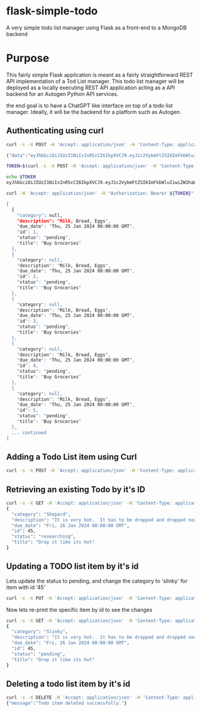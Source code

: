 # flask-simple-todo
A very simple todo list manager using Flask as a front-end to a MongoDB backend

# Purpose
This fairly simple Flask application is meant as a fairly straightforward REST API implementation of a Tod List manager.  This todo list manager will be deployed as a locally executing REST API application acting as a API backend for an Autogen Python API services.

the end goal is to have a ChatGPT like interface on top of a todo list manager.  Ideally, it will be the backend for a platform such as Autogen.

## Authenticating using curl

```bash
curl -s -X POST -H 'Accept: application/json' -H 'Content-Type: application/json' --data '{"username":"admin","email":"admin@admin.com","password":"bad_password","rememberMe":false}' http://127.0.0.1:5000/api/auth

{"data":"eyJhbGciOiJIUzI1NiIsInR5cCI6IkpXVCJ9.eyJ1c2VybmFtZSI6ImFkbWluIiwiZW1haWwiOiJhZG1pbkBhZG1pbi5jb20iLCJyb2xlcyI6WyJhZG1pbiIsInVzZXIiXSwiZXhwIjoxNzA1ODA5NjAzLjM0NzU5MX0.YDesh_W0Ur5-H8Fvux3kEOqajDmXjrkM2tXxUdWRdM4","status":200}

```

```bash
TOKEN=$(curl -s -X POST -H 'Accept: application/json' -H 'Content-Type: application/json' --data '{"username":"admin","email":"admin@admin.com","password":"bad_password","rememberMe":false}' http://127.0.0.1:5000/api/auth | jq -r '.data')

echo $TOKEN
eyJhbGciOiJIUzI1NiIsInR5cCI6IkpXVCJ9.eyJ1c2VybmFtZSI6ImFkbWluIiwiZW1haWwiOiJhZG1pbkBhZG1pbi5jb20iLCJyb2xlcyI6WyJhZG1pbiIsInVzZXIiXSwiZXhwIjoxNzA1ODA5NjMyLjE5ODQ0Nn0.J944iZx7lBCQxLWXtUfRKHazYfQAMokPtg3iHjLhOjM

curl -H 'Accept: application/json' -H "Authorization: Bearer ${TOKEN}" http://127.0.0.1:5000/api/todos | jq .

[
  {
    "category": null,
    "description": "Milk, Bread, Eggs",
    "due_date": "Thu, 25 Jan 2024 00:00:00 GMT",
    "id": 1,
    "status": "pending",
    "title": "Buy Groceries"
  },
  {
    "category": null,
    "description": "Milk, Bread, Eggs",
    "due_date": "Thu, 25 Jan 2024 00:00:00 GMT",
    "id": 2,
    "status": "pending",
    "title": "Buy Groceries"
  },
  {
    "category": null,
    "description": "Milk, Bread, Eggs",
    "due_date": "Thu, 25 Jan 2024 00:00:00 GMT",
    "id": 3,
    "status": "pending",
    "title": "Buy Groceries"
  },
  {
    "category": null,
    "description": "Milk, Bread, Eggs",
    "due_date": "Thu, 25 Jan 2024 00:00:00 GMT",
    "id": 4,
    "status": "pending",
    "title": "Buy Groceries"
  },
  {
    "category": null,
    "description": "Milk, Bread, Eggs",
    "due_date": "Thu, 25 Jan 2024 00:00:00 GMT",
    "id": 5,
    "status": "pending",
    "title": "Buy Groceries"
  },
  ... continued
]
```

## Adding a Todo List item using Curl

```bash
curl -s -X POST -H 'Accept: application/json' -H 'Content-Type: application/json' -H "Authorization: Bearer ${TOKEN}"  --data '{"id":45,"title":"Drop it like its hot","description":"It is very hot.  It has to be dropped and dropped now", "due_date":"2024-01-26", "status":"researching", "category":"Shepard"}' http://127.0.0.1:5000/api/todo
```

## Retrieving an existing Todo by it's ID
```bash
curl -s -X GET -H 'Accept: application/json' -H 'Content-Type: application/json' -H "Authorization: Bearer ${TOKEN}" http://127.0.0.1:5000/api/todo/45 | jq .
{
  "category": "Shepard",
  "description": "It is very hot.  It has to be dropped and dropped now",
  "due_date": "Fri, 26 Jan 2024 00:00:00 GMT",
  "id": 45,
  "status": "researching",
  "title": "Drop it like its hot"
}
```

## Updating a TODO list item by it's id

Lets update the status to pending, and change the category to 'slinky' for item with id '45'

```bash
curl -s -X PUT -H 'Accept: application/json' -H 'Content-Type: application/json' -H "Authorization: Bearer ${TOKEN}" --data '{"status":"pending", "category":"Slinky"}' http://127.0.0.1:5000/api/todo/45
```

Now lets re-print the specific item by id to see the changes

```bash
curl -s -X GET -H 'Accept: application/json' -H 'Content-Type: application/json' -H "Authorization: Bearer ${TOKEN}" http://127.0.0.1:5000/api/todo/45 | jq .
{
  "category": "Slinky",
  "description": "It is very hot.  It has to be dropped and dropped now",
  "due_date": "Fri, 26 Jan 2024 00:00:00 GMT",
  "id": 45,
  "status": "pending",
  "title": "Drop it like its hot"
}
```

## Deleting a todo list item by it's id

```bash
curl -s -X DELETE -H 'Accept: application/json' -H 'Content-Type: application/json' -H "Authorization: Bearer ${TOKEN}" http://127.0.0.1:5000/api/todo/45 
{"message":"Todo item deleted successfully."}
```
